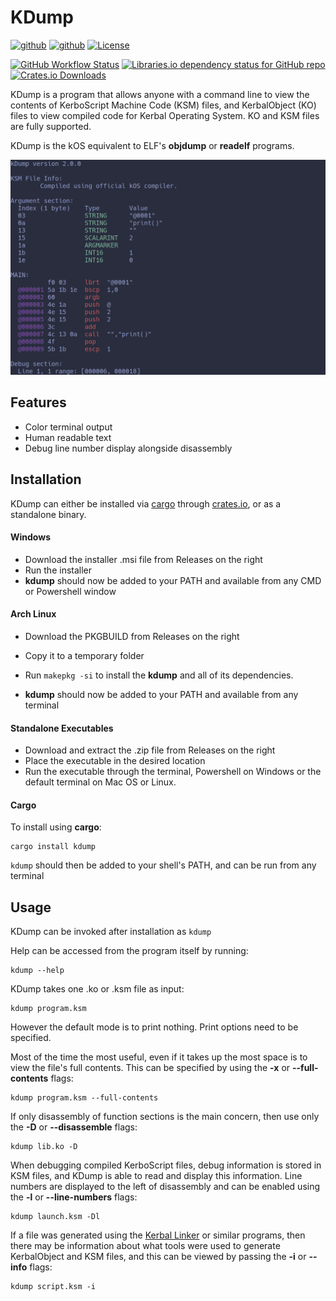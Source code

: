 # KDump

[<img src="https://img.shields.io/badge/github-newcomb--luke%2FKDump-8da0cb?style=for-the-badge&logo=github&labelColor=555555" alt="github" height="24">](https://github.com/newcomb-luke/KDump)
[<img src="https://img.shields.io/crates/v/kdump?color=fc8d62&logo=rust&style=for-the-badge" alt="github" height="24">](https://crates.io/crates/kdump)
[<img alt="License" src="https://img.shields.io/github/license/newcomb-luke/KDump?style=for-the-badge" height="24">]()

[<img alt="GitHub Workflow Status" src="https://img.shields.io/github/actions/workflow/status/newcomb-luke/KDump/main.yml?style=for-the-badge" height="24">]()
[<img alt="Libraries.io dependency status for GitHub repo" src="https://img.shields.io/librariesio/github/newcomb-luke/KDump?style=for-the-badge" height="24">](https://deps.rs/repo/github/newcomb-luke/KDump)
[<img alt="Crates.io Downloads" src="https://img.shields.io/crates/d/kdump?style=for-the-badge" height="24">]()

KDump is a program that allows anyone with a command line to view the contents of KerboScript Machine Code (KSM) files, and KerbalObject (KO) files to view compiled code for Kerbal Operating System. KO and KSM files are fully supported.

KDump is the kOS equivalent to ELF's **objdump** or **readelf** programs.

![screenshot](https://github.com/newcomb-luke/KDump/blob/main/images/kdump.png)

## Features

* Color terminal output
* Human readable text
* Debug line number display alongside disassembly

## Installation

KDump can either be installed via [cargo](https://github.com/rust-lang/cargo) through [crates.io](https://crates.io), or as a standalone binary.

#### Windows

- Download the installer .msi file from Releases on the right
- Run the installer
- **kdump** should now be added to your PATH and available from any CMD or Powershell window

#### Arch Linux

* Download the PKGBUILD from Releases on the right

* Copy it to a temporary folder

* Run `makepkg -si` to install the **kdump** and all of its dependencies.

* **kdump** should now be added to your PATH and available from any terminal

#### Standalone Executables

- Download and extract the .zip file from Releases on the right
- Place the executable in the desired location
- Run the executable through the terminal, Powershell on Windows or the default terminal on Mac OS or Linux.

#### Cargo

To install using **cargo**:

```
cargo install kdump
```

`kdump` should then be added to your shell's PATH, and can be run from any terminal

## Usage

KDump can be invoked after installation as `kdump`

Help can be accessed from the program itself by running:

```
kdump --help
```

KDump takes one .ko or .ksm file as input:

```
kdump program.ksm
```

However the default mode is to print nothing. Print options need to be specified.

Most of the time the most useful, even if it takes up the most space is to view the file's full contents. This can be specified by using the **-x** or **--full-contents** flags:

```
kdump program.ksm --full-contents
```

If only disassembly of function sections is the main concern, then use only the **-D** or **--disassemble** flags:

```
kdump lib.ko -D
```

When debugging compiled KerboScript files, debug information is stored in KSM files, and KDump is able to read and display this information. Line numbers are displayed to the left of disassembly and can be enabled using the **-l** or **--line-numbers** flags:

```
kdump launch.ksm -Dl
```

If a file was generated using the [Kerbal Linker](https://github.com/newcomb-luke/kOS-KLinker) or similar programs, then there may be information about what tools were used to generate KerbalObject and KSM files, and this can be viewed by passing the **-i** or **--info** flags:

```
kdump script.ksm -i
```
